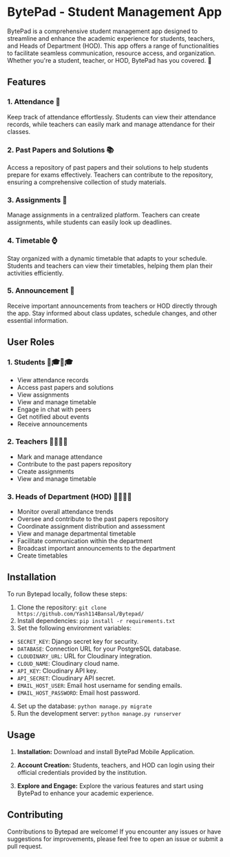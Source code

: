 # BytePad - Student Management App

BytePad is a comprehensive student management app designed to streamline and enhance the academic experience for students, teachers, and Heads of Department (HOD). This app offers a range of functionalities to facilitate seamless communication, resource access, and organization. Whether you're a student, teacher, or HOD, BytePad has you covered. 🚀

## Features

### 1. Attendance 📅

Keep track of attendance effortlessly. Students can view their attendance records, while teachers can easily mark and manage attendance for their classes.

### 2. Past Papers and Solutions 📚

Access a repository of past papers and their solutions to help students prepare for exams effectively. Teachers can contribute to the repository, ensuring a comprehensive collection of study materials.

### 3. Assignments 📝

Manage assignments in a centralized platform. Teachers can create assignments, while students can easily look up deadlines.

### 4. Timetable ⌚

Stay organized with a dynamic timetable that adapts to your schedule. Students and teachers can view their timetables, helping them plan their activities efficiently.

### 5. Announcement 🔔

Receive important announcements from teachers or HOD directly through the app. Stay informed about class updates, schedule changes, and other essential information.

## User Roles

### 1. Students 👩🎓👨🎓

- View attendance records
- Access past papers and solutions
- View assignments
- View and manage timetable
- Engage in chat with peers
- Get notified about events
- Receive announcements

### 2. Teachers 👩🏫👨🏫

- Mark and manage attendance
- Contribute to the past papers repository
- Create assignments
- View and manage timetable

### 3. Heads of Department (HOD) 👩💼👨💼

- Monitor overall attendance trends
- Oversee and contribute to the past papers repository
- Coordinate assignment distribution and assessment
- View and manage departmental timetable
- Facilitate communication within the department
- Broadcast important announcements to the department
- Create timetables

## Installation

To run Bytepad locally, follow these steps:

1. Clone the repository: `git clone https://github.com/Yash114Bansal/Bytepad/`
2. Install dependencies: `pip install -r requirements.txt`
3. Set the following environment variables:

- `SECRET_KEY`: Django secret key for security.
- `DATABASE`: Connection URL for your PostgreSQL database.
- `CLOUDINARY_URL`: URL for Cloudinary integration.
- `CLOUD_NAME`: Cloudinary cloud name.
- `API_KEY`: Cloudinary API key.
- `API_SECRET`: Cloudinary API secret.
- `EMAIL_HOST_USER`: Email host username for sending emails.
- `EMAIL_HOST_PASSWORD`: Email host password.

4. Set up the database: `python manage.py migrate`
5. Run the development server: `python manage.py runserver`


## Usage

1. **Installation:** Download and install BytePad Mobile Application.

2. **Account Creation:** Students, teachers, and HOD can login using their official credentials provided by the institution.

3. **Explore and Engage:** Explore the various features and start using BytePad to enhance your academic experience.

## Contributing

Contributions to Bytepad are welcome! If you encounter any issues or have suggestions for improvements, please feel free to open an issue or submit a pull request.
